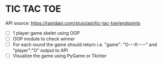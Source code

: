 # TIC TAC TOE #
API source: https://rapidapi.com/stujo/api/tic-tac-toe/endpoints

- [ ] 1 player game skelet using OOP
- [ ] OOP module to check winner
- [ ] For each round the game should return i.e. "game": "O---X----" and "player":"O" output to API
- [ ] Visualize the game using PyGame or Tkinter